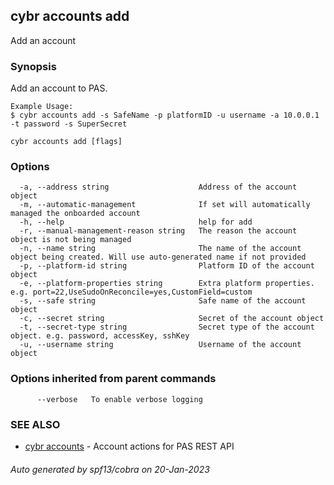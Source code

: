 ## cybr accounts add

Add an account

### Synopsis

Add an account to PAS.
	
	Example Usage:
	$ cybr accounts add -s SafeName -p platformID -u username -a 10.0.0.1 -t password -s SuperSecret

```
cybr accounts add [flags]
```

### Options

```
  -a, --address string                    Address of the account object
  -m, --automatic-management              If set will automatically managed the onboarded account
  -h, --help                              help for add
  -r, --manual-management-reason string   The reason the account object is not being managed
  -n, --name string                       The name of the account object being created. Will use auto-generated name if not provided
  -p, --platform-id string                Platform ID of the account object
  -e, --platform-properties string        Extra platform properties. e.g. port=22,UseSudoOnReconcile=yes,CustomField=custom
  -s, --safe string                       Safe name of the account object
  -c, --secret string                     Secret of the account object
  -t, --secret-type string                Secret type of the account object. e.g. password, accessKey, sshKey
  -u, --username string                   Username of the account object
```

### Options inherited from parent commands

```
      --verbose   To enable verbose logging
```

### SEE ALSO

* [cybr accounts](cybr_accounts.md)	 - Account actions for PAS REST API

###### Auto generated by spf13/cobra on 20-Jan-2023
